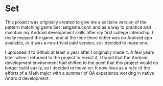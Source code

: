 # Set

This project was originally created to give me a solitaire version of the pattern matching game Set (setgame.com) and as a way to practice and maintain my Android development skills after my first college internship. I really enjoyed the game, and at the time there either was no Android app available, or it was a non-trivial paid version, so I decided to make one.

I uploaded it to Github at least a year after I originally made it. A few years later when I returned to the project to revisit it, I found that the Android development environment had shifted to the point that this project would no longer build easily, so I decided to move on. It now lives as a relic of the efforts of a Math major with a summer of QA experience working in native Android development.
